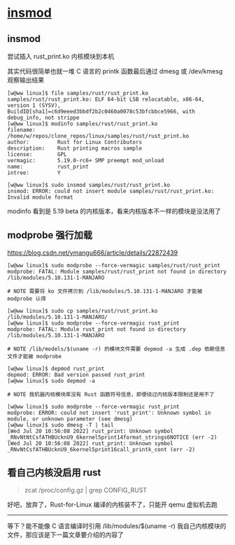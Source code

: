 # [insmod](/2022/07/insmod.md)

## insmod

尝试插入 rust_print.ko 内核模块到本机

其实代码很简单也就一堆 C 语言的 printk 函数最后通过 dmesg 或 /dev/kmesg 观察输出结果

```
[w@ww linux]$ file samples/rust/rust_print.ko 
samples/rust/rust_print.ko: ELF 64-bit LSB relocatable, x86-64, version 1 (SYSV), BuildID[sha1]=c6d9eeed3bbdf2b2c0460a0078c53bfcbbce5966, with debug_info, not strippe
[w@ww linux]$ modinfo samples/rust/rust_print.ko 
filename:       /home/w/repos/clone_repos/linux/samples/rust/rust_print.ko
author:         Rust for Linux Contributors
description:    Rust printing macros sample
license:        GPL
vermagic:       5.19.0-rc6+ SMP preempt mod_unload 
name:           rust_print
intree:         Y

[w@ww linux]$ sudo insmod samples/rust/rust_print.ko
insmod: ERROR: could not insert module samples/rust/rust_print.ko: Invalid module format
```

modinfo 看到是 5.19 beta 的内核版本，看来内核版本不一样的模块是没法用了

## modprobe 强行加载

<https://blog.csdn.net/ymangu666/article/details/22872439>

```
[w@ww linux]$ sudo modprobe --force-vermagic samples/rust/rust_print
modprobe: FATAL: Module samples/rust/rust_print not found in directory /lib/modules/5.10.131-1-MANJARO

# NOTE 需要将 ko 文件拷贝到 /lib/modules/5.10.131-1-MANJARO 才能被 modprobe 认得

[w@ww linux]$ sudo cp samples/rust/rust_print.ko /lib/modules/5.10.131-1-MANJARO/
[w@ww linux]$ sudo modprobe --force-vermagic rust_print
modprobe: FATAL: Module rust_print not found in directory /lib/modules/5.10.131-1-MANJARO

# NOTE /lib/models/$(uname -r) 的模块文件需要 depmod -a 生成 .dep 依赖信息文件才能被 modprobe

[w@ww linux]$ depmod rust_print
depmod: ERROR: Bad version passed rust_print
[w@ww linux]$ sudo depmod -a

# NOTE 我机器内核模块库没有 Rust 函数符号信息，即便绕过内核版本限制还是用不了

[w@ww linux]$ sudo modprobe --force-vermagic rust_print
modprobe: ERROR: could not insert 'rust_print': Unknown symbol in module, or unknown parameter (see dmesg)
[w@ww linux]$ sudo dmesg -T | tail
[Wed Jul 20 10:56:08 2022] rust_print: Unknown symbol _RNvNtNtCsfATHBUcknU9_6kernel5print14format_strings6NOTICE (err -2)
[Wed Jul 20 10:56:08 2022] rust_print: Unknown symbol _RNvNtCsfATHBUcknU9_6kernel5print16call_printk_cont (err -2)
```

## 看自己内核没启用 rust

> zcat /proc/config.gz | grep CONFIG_RUST

好吧，放弃了，Rust-for-Linux 编译的内核装不了，只能开 qemu 虚拟机去跑

---

等下？能不能像 C 语言编译时引用 /lib/modules/$(uname -r) 我自己内核模块的文件，那应该是下一篇文章要介绍的内容了
